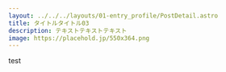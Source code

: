 ```yaml
---
layout: ../../../layouts/01-entry_profile/PostDetail.astro
title: タイトルタイトル03
description: テキストテキストテキスト
image: https://placehold.jp/550x364.png
---
```


test
